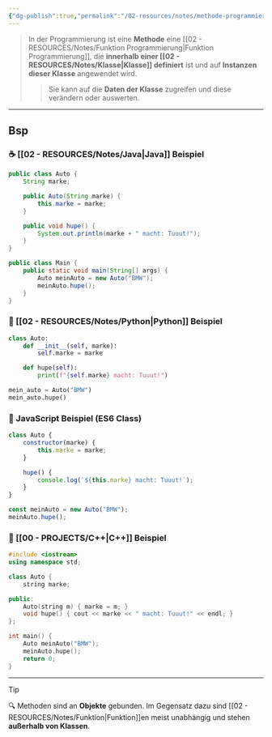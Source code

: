 ```yaml
---
{"dg-publish":true,"permalink":"/02-resources/notes/methode-programmierung/","tags":["code/oop","projektmanagement"],"noteIcon":"","updated":"2025-09-05T10:12:30.000+02:00"}
---
```


> In der Programmierung ist eine **Methode** eine [[02 - RESOURCES/Notes/Funktion Programmierung\|Funktion Programmierung]], die **innerhalb einer [[02 - RESOURCES/Notes/Klasse\|Klasse]] definiert** ist und auf **Instanzen dieser Klasse** angewendet wird.
> 
> > Sie kann auf die **Daten der Klasse** zugreifen und diese verändern oder auswerten.

---

## Bsp
### ☕ [[02 - RESOURCES/Notes/Java\|Java]] Beispiel

```java
public class Auto {
    String marke;

    public Auto(String marke) {
        this.marke = marke;
    }

    public void hupe() {
        System.out.println(marke + " macht: Tuuut!");
    }
}

public class Main {
    public static void main(String[] args) {
        Auto meinAuto = new Auto("BMW");
        meinAuto.hupe();
    }
}
```



### 🐍 [[02 - RESOURCES/Notes/Python\|Python]] Beispiel

```python
class Auto:
    def __init__(self, marke):
        self.marke = marke

    def hupe(self):
        print(f"{self.marke} macht: Tuuut!")

mein_auto = Auto("BMW")
mein_auto.hupe()
```



### 🧾 JavaScript Beispiel (ES6 Class)

```javascript
class Auto {
    constructor(marke) {
        this.marke = marke;
    }

    hupe() {
        console.log(`${this.marke} macht: Tuuut!`);
    }
}

const meinAuto = new Auto("BMW");
meinAuto.hupe();
```



### 🔣 [[00 - PROJECTS/C++\|C++]] Beispiel

```cpp
#include <iostream>
using namespace std;

class Auto {
    string marke;

public:
    Auto(string m) { marke = m; }
    void hupe() { cout << marke << " macht: Tuuut!" << endl; }
};

int main() {
    Auto meinAuto("BMW");
    meinAuto.hupe();
    return 0;
}
```

---

> [!TIP]  
> 🔍 Methoden sind an **Objekte** gebunden. Im Gegensatz dazu sind [[02 - RESOURCES/Notes/Funktion\|Funktion]]en meist unabhängig und stehen **außerhalb von Klassen**.
